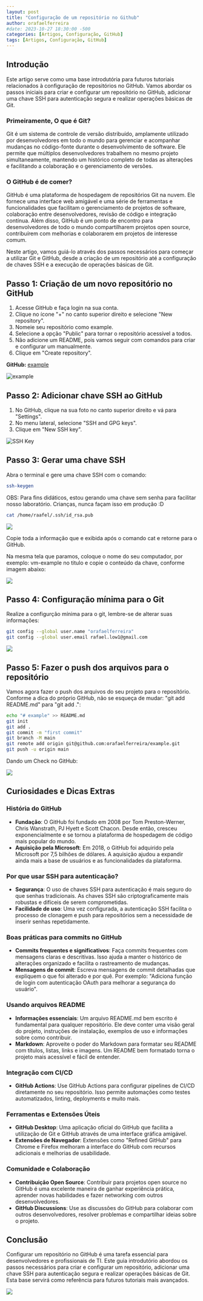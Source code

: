 ```yaml
---
layout: post
title: "Configuração de um repositório no Github"
author: orafaelferreira
#date: 2023-10-27 18:30:00 -500
categories: [Artigos, Configuração, GitHub]
tags: [Artigos, Configuração, GitHub]
---
```


## Introdução

Este artigo serve como uma base introdutória para futuros tutoriais relacionados à configuração de repositórios no GitHub. Vamos abordar os passos iniciais para criar e configurar um repositório no GitHub, adicionar uma chave SSH para autenticação segura e realizar operações básicas de Git.

### Primeiramente, O que é Git?

Git é um sistema de controle de versão distribuído, amplamente utilizado por desenvolvedores em todo o mundo para gerenciar e acompanhar mudanças no código-fonte durante o desenvolvimento de software. Ele permite que múltiplos desenvolvedores trabalhem no mesmo projeto simultaneamente, mantendo um histórico completo de todas as alterações e facilitando a colaboração e o gerenciamento de versões.

### O GitHub é de comer?

GitHub é uma plataforma de hospedagem de repositórios Git na nuvem. Ele fornece uma interface web amigável e uma série de ferramentas e funcionalidades que facilitam o gerenciamento de projetos de software, colaboração entre desenvolvedores, revisão de código e integração contínua. Além disso, GitHub é um ponto de encontro para desenvolvedores de todo o mundo compartilharem projetos open source, contribuírem com melhorias e colaborarem em projetos de interesse comum.

Neste artigo, vamos guiá-lo através dos passos necessários para começar a utilizar Git e GitHub, desde a criação de um repositório até a configuração de chaves SSH e a execução de operações básicas de Git.


## Passo 1: Criação de um novo repositório no GitHub

1. Acesse GitHub e faça login na sua conta.
2. Clique no ícone "+" no canto superior direito e selecione "New repository".
3. Nomeie seu repositório como example.
4. Selecione a opção "Public" para tornar o repositório acessível a todos.
5. Não adicione um README, pois vamos seguir com comandos para criar e configurar um manualmente.
6. Clique em "Create repository".

**GitHub:** [example](https://github.com/orafaelferreiraa/example)

![example](https://stoblobcertificados011.blob.core.windows.net/imagens-blog/artigos/example/example9.png)

## Passo 2: Adicionar chave SSH ao GitHub

1. No GitHub, clique na sua foto no canto superior direito e vá para "Settings".
2. No menu lateral, selecione "SSH and GPG keys".
3. Clique em "New SSH key".

![SSH Key](https://stoblobcertificados011.blob.core.windows.net/imagens-blog/artigos/example/example11.png)

## Passo 3: Gerar uma chave SSH

Abra o terminal e gere uma chave SSH com o comando:

```bash
ssh-keygen
```

OBS: Para fins didáticos, estou gerando uma chave sem senha para facilitar nosso laboratório. Crianças, nunca façam isso em produção :D

```bash
cat /home/raafel/.ssh/id_rsa.pub
```

![](https://stoblobcertificados011.blob.core.windows.net/imagens-blog/artigos/example/example11.png)

Copie toda a informação que e exibida após o comando cat e retorne para o GitHub.

Na mesma tela que paramos, coloque o nome do seu computador, por exemplo: vm-example no titulo e copie o conteúdo da chave, conforme imagem abaixo:

![](https://stoblobcertificados011.blob.core.windows.net/imagens-blog/artigos/example/example12.png)

## Passo 4: Configuração mínima para o Git

Realize a configurção mínima para o git, lembre-se de alterar suas informações:

```bash
git config --global user.name "orafaelferreira"
git config --global user.email rafael.low1@gmail.com
```
![](https://stoblobcertificados011.blob.core.windows.net/imagens-blog/artigos/example/example20.png)


## Passo 5: Fazer o push dos arquivos para o repositório

Vamos agora fazer o push dos arquivos do seu projeto para o repositório. Conforme a dica do próprio GitHub, não se esqueça de mudar: "git add README.md" para "git add .":

```bash
echo "# example" >> README.md
git init
git add .
git commit -m "first commit"
git branch -M main
git remote add origin git@github.com:orafaelferreira/example.git
git push -u origin main
```
Dando um Check no GitHub:

![](https://stoblobcertificados011.blob.core.windows.net/imagens-blog/artigos/example/example21.png)

## Curiosidades e Dicas Extras

### História do GitHub

- **Fundação**: O GitHub foi fundado em 2008 por Tom Preston-Werner, Chris Wanstrath, PJ Hyett e Scott Chacon. Desde então, cresceu exponencialmente e se tornou a plataforma de hospedagem de código mais popular do mundo.
- **Aquisição pela Microsoft**: Em 2018, o GitHub foi adquirido pela Microsoft por 7,5 bilhões de dólares. A aquisição ajudou a expandir ainda mais a base de usuários e as funcionalidades da plataforma.

### Por que usar SSH para autenticação?

- **Segurança**: O uso de chaves SSH para autenticação é mais seguro do que senhas tradicionais. As chaves SSH são criptograficamente mais robustas e difíceis de serem comprometidas.
- **Facilidade de uso**: Uma vez configurada, a autenticação SSH facilita o processo de clonagem e push para repositórios sem a necessidade de inserir senhas repetidamente.

### Boas práticas para commits no GitHub

- **Commits frequentes e significativos**: Faça commits frequentes com mensagens claras e descritivas. Isso ajuda a manter o histórico de alterações organizado e facilita o rastreamento de mudanças.
- **Mensagens de commit**: Escreva mensagens de commit detalhadas que expliquem o que foi alterado e por quê. Por exemplo: "Adiciona função de login com autenticação OAuth para melhorar a segurança do usuário".

### Usando arquivos README

- **Informações essenciais**: Um arquivo README.md bem escrito é fundamental para qualquer repositório. Ele deve conter uma visão geral do projeto, instruções de instalação, exemplos de uso e informações sobre como contribuir.
- **Markdown**: Aproveite o poder do Markdown para formatar seu README com títulos, listas, links e imagens. Um README bem formatado torna o projeto mais acessível e fácil de entender.

### Integração com CI/CD

- **GitHub Actions**: Use GitHub Actions para configurar pipelines de CI/CD diretamente no seu repositório. Isso permite automações como testes automatizados, linting, deployments e muito mais.

### Ferramentas e Extensões Úteis

- **GitHub Desktop**: Uma aplicação oficial do GitHub que facilita a utilização de Git e GitHub através de uma interface gráfica amigável.
- **Extensões de Navegador**: Extensões como "Refined GitHub" para Chrome e Firefox melhoram a interface do GitHub com recursos adicionais e melhorias de usabilidade.

### Comunidade e Colaboração

- **Contribuição Open Source**: Contribuir para projetos open source no GitHub é uma excelente maneira de ganhar experiência prática, aprender novas habilidades e fazer networking com outros desenvolvedores.
- **GitHub Discussions**: Use as discussões do GitHub para colaborar com outros desenvolvedores, resolver problemas e compartilhar ideias sobre o projeto.

## Conclusão

Configurar um repositório no GitHub é uma tarefa essencial para desenvolvedores e profissionais de TI. Este guia introdutório abordou os passos necessários para criar e configurar um repositório, adicionar uma chave SSH para autenticação segura e realizar operações básicas de Git. Esta base servirá como referência para futuros tutoriais mais avançados.

![](https://stoblobcertificados011.blob.core.windows.net/imagens-blog/posts/Logo2.png)